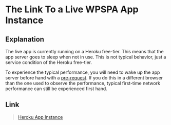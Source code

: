 # The Link To a Live WPSPA App Instance

## Explanation
The live app is currently running on a Heroku free-tier. This means that the app server goes to sleep when not in use. This is not typical behavior, just a service condition of the Heroku free-tier.

To experience the typical performance, you will need to wake up the app server before hand with a [pre-request](http://enigmatic-refuge-9006.herokuapp.com). If you do this in a different browser than the one used to observe the performance, typical first-time network performance can still be experienced first hand.

## Link
> [Heroku App Instance](http://enigmatic-refuge-9006.herokuapp.com)